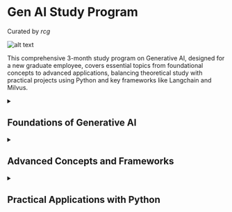 # Gen AI Study Program 

Curated by *rcg*

![alt text](https://images.squarespace-cdn.com/content/v1/64398599b0c21f1705fb8fb3/1691770487593-EN5SG4LX9LAMEGAE5BR7/aiforeducation.io+%281%29.png?format=1000w)


This comprehensive 3-month study program on Generative AI, designed for a new graduate employee, covers essential topics from foundational concepts to advanced applications, balancing theoretical study with practical projects using Python and key frameworks like Langchain and Milvus.

<details>
  <summary><h2>Foundations of Generative AI</h2></summary>
  
  <p><a href="/uri"><img src="https://media.licdn.com/dms/image/v2/D5622AQFr-GIfWxOJUQ/feedshare-shrink_1280/B56ZPn0OTeH0Ao-/0/1734761047807?e=1738800000&v=beta&t=_0HXYe1ASU8IhAtJExsNLGf1T1sbHsMuBcMnF7p9In8" alt="RAG" /></a></p>
  
  <p>
    The first month of the program focuses on establishing a strong foundation in Generative AI concepts. Students begin by exploring the fundamental principles of machine learning and deep learning as they relate to generative models. This includes an in-depth study of neural network architectures, particularly Transformers and Sequence-to-Sequence Models (SLMs), which form the backbone of modern Large Language Models (LLMs). <a href="https://techcommunity.microsoft.com/blog/azure-ai-services-blog/the-ai-study-guide-azure%E2%80%99s-top-free-resources-for-learning-generative-ai-in-2024/4036890">The AI Study Guide: Azure’s top free resources for learning generative AI in 2024</a>
  </p>
  <p>
    The curriculum then delves into the specifics of training and fine-tuning generative models. Students learn about various training techniques, including supervised learning, unsupervised learning, and transfer learning, with a particular emphasis on the latter two as they are crucial for developing powerful generative models2. The course covers key concepts such as tokenization, attention mechanisms, and the importance of large-scale datasets in training LLMs. <a href="https://www.techtarget.com/searchenterpriseai/tip/Top-generative-AI-courses-and-training-resources">Top 10 generative AI courses and training resources</a>
  </p>
  <p>
    A significant portion of this foundational phase is dedicated to exploring major LLMs in the field. Students analyze the architectures and capabilities of models from leading AI companies, including OpenAI's GPT series, Google's BERT and LaMDA, Anthropic's Claude, Cohere's command models, and Meta's LLaMA3. The course also introduces open-source LLMs, discussing their advantages and limitations compared to proprietary models. <a href="https://leaddev.com/career-development/best-generative-ai-courses-2024">The Best Generative AI courses for 2024</a>
  </p>
  <p>
    <b></b>Practical exercises during this phase include implementing basic text generation using pre-trained models and experimenting with fine-tuning small open-source LLMs on specific tasks using Python. These hands-on activities help solidify theoretical concepts and prepare students for more advanced applications in the later stages of the program.</b> <a href="https://www.coursera.org/specializations/introduction-to-generative-ai">Introduction to Generative AI Learning</a>
  </p>
  <p>
    The foundational phase also introduces ethical considerations in AI development, emphasizing the importance of responsible AI practices from the outset. Students explore topics such as bias in training data, the potential societal impacts of generative AI, and the need for transparency and accountability in AI systems.
  </p>
  <p>
    By the end of the first month, students will have gained a comprehensive understanding of the core principles underlying Generative AI, setting the stage for more advanced topics and practical applications in the subsequent phases of the program.
  </p>

</details>

<details>
  <summary><h2>Advanced Concepts and Frameworks</h2></summary>
  
  <p><a href="/uri"><img src="https://cdn.analyticsvidhya.com/wp-content/uploads/2024/09/image-84.png" alt="frameworks" /></a></p>
  
  <p>
    Building upon the foundational knowledge, this phase of the program delves into advanced concepts and frameworks crucial for developing sophisticated Generative AI applications. A key focus is on Retrieval-Augmented Generation (RAG), a technique that enhances LLM outputs by incorporating relevant external information. Students learn to implement RAG systems, understanding how to effectively combine retrieval mechanisms with generative models to produce more accurate and contextually relevant responses. <a href="https://techcommunity.microsoft.com/blog/azure-ai-services-blog/the-ai-study-guide-azure%E2%80%99s-top-free-resources-for-learning-generative-ai-in-2024/4036890">The AI Study Guide: Azure’s top free resources for learning generative AI in 2024</a>
  </p>
  <p>
    The curriculum explores vector databases, with a particular emphasis on Milvus, as specified in the program requirements. Students gain hands-on experience in creating and querying vector databases, understanding their role in efficient similarity search and information retrieval for AI applications. This knowledge is essential for implementing scalable RAG systems and other advanced AI architectures. <a href="https://pwskills.com/blog/generative-ai-projects/">Top 27 Generative AI Projects Ideas with Source Codes</a>
  </p>
  <p>
    Advanced concepts such as embeddings, knowledge graphs, chunking, routing, and reranking are thoroughly covered. Students learn how embeddings can represent complex data in high-dimensional spaces, enabling sophisticated semantic search and analysis3. They explore the construction and utilization of knowledge graphs to enhance AI systems with structured information. Techniques like chunking for processing large documents, routing for directing queries to appropriate models or data sources, and reranking for improving search results are also examined in depth. <a href="https://cohere.com/llmu?_gl=1*zypv2f*_gcl_au*NzU1MTQ2MzQyLjE3MzIwMTI4MTU.*_ga*ODE2ODAyODI3LjE3MzIwMTE5MjI.*_ga_CRGS116RZS*MTczNjE2MzA0MS40MS4xLjE3MzYxNjMyNzEuNjAuMC4w">LLM University </a>
  </p>
  <p>
    The program introduces students to key frameworks in the Generative AI ecosystem. <a href="https://python.langchain.com/docs/introduction/">Langchain</a>, a popular framework for developing applications with LLMs, is studied in detail1. Students learn to leverage Langchain's components for tasks such as prompt management, memory handling, and agent creation. <a href="https://docs.llamaindex.ai/en/stable/">LLamaIndex</a> is explored as a powerful tool for data ingestion and querying, enabling students to build robust RAG systems. The program will look into new agentic frameworks such as <a href="https://docs.phidata.com/introduction">PhiData</a> and <a href="https://ai.pydantic.dev/">Pydantic AI</a>, that simplifies the building of gen ai apps.
  </p>
  <p>
    <a href="https://ai.pydantic.dev/">Pydantic AI</a> and <a href="https://docs.phidata.com/introduction">PhiData</a> are introduced as additional frameworks that enhance AI development workflows. Students learn how PydanticAI can be used for data validation and settings management in AI projects, while PhiData is explored for its capabilities in workflow automation and AI application deployment. <a href="https://milvus.io/bootcamp">Milvus Bootcamp</a>
  </p>
  <p>
    The curriculum also covers the comparison of agentic frameworks with chains and other methodologies for building Generative AI applications. Students analyze the strengths and weaknesses of different approaches, learning when to apply each methodology based on specific use cases and requirements. <a href="https://www.coursera.org/learn/generative-ai-prompt-engineering-for-everyone">Generative AI: Prompt Engineering Basics</a>
  </p>
  <p>
  Practical exercises in this phase include implementing a RAG system using Milvus and Langchain, creating a knowledge graph-enhanced chatbot, and developing a multi-agent system for complex task solving. These projects allow students to apply advanced concepts and frameworks in realistic scenarios, preparing them for the challenges of professional AI development. <a href="https://neo4j.com/generativeai/#resources">Neo4j for GenAI</a>

  </p>
  <p>
    By the end of this phase, students will have gained a comprehensive understanding of advanced Generative AI concepts and practical experience with key frameworks, positioning them to tackle complex AI projects and contribute effectively to the field.
  </p>
</details>

<details>
  <summary><h2>Practical Applications with Python</h2></summary>
  
  <p><a href="/uri"><img src="https://pplx-res.cloudinary.com/image/fetch/s--Wy-10vSt--/t_thumbnail/https://cdn.prod.website-files.com/651e8862627bb76b91f2a4e6/65e59fcb356c54c81e78ee16_Six%2520Key%2520Themes%2520Shaping%2520the%2520Future%2520of%2520Generative%2520AI%2520%2528GenAI%2529-03.jpg" alt="Python Gen AI applications" /></a></p>
  
  <p>
  The practical applications phase of the Generative AI study program focuses on hands-on implementation using Python, bridging the gap between theoretical knowledge and real-world application. This section emphasizes project-based learning, allowing students to apply their understanding of Generative AI concepts in concrete, industry-relevant scenarios. <a href="https://www.coursera.org/learn/generative-ai-with-llms">Generative AI with Large Language Models</a>
  </p>
  <p>
  Python serves as the primary programming language for all practical exercises, chosen for its versatility and extensive ecosystem of AI and machine learning libraries. Students begin by setting up their development environment, including installing necessary libraries such as TensorFlow, PyTorch, and the Hugging Face Transformers library. <a href="https://www.ilovephd.com/100-generative-ai-project-ideas/">150+ Innovative Generative AI Project Ideas: Transforming Industries and Advancing Technology</a>
  </p>
  <p>
  One of the first practical projects involves building a basic text generation model using recurrent neural networks (RNNs) or transformers. Students learn to preprocess text data, train the model, and generate coherent text passages. This exercise reinforces understanding of sequence modeling and introduces key concepts in natural language processing (NLP).
  </p>
  <p>
  As the program progresses, students tackle more complex projects. A significant exercise involves implementing a Retrieval-Augmented Generation (RAG) system using Python. This project combines the power of large language models with information retrieval techniques. Students use Milvus as the vector database for efficient similarity search, integrating it with a pre-trained language model to enhance response generation.
  </p>
  <p>
  Another practical application focuses on fine-tuning a pre-trained language model on a specific domain or task. Students work with models like BERT or GPT, using Python libraries to adapt these models to specialized use cases such as sentiment analysis or question-answering systems.
  </p>
  <p>
  The curriculum includes a project on building a generative AI-powered chatbot. Students use frameworks like Langchain to create an interactive conversational agent, implementing features such as context management and integration with external APIs.
  </p>
  <p>
  A creative project in the program involves developing a text-to-image generation system using models like DALL-E or Stable Diffusion. Students learn to use Python to interact with these models, process user prompts, and generate corresponding images.
  </p>
  <p>
  Throughout these projects, students gain practical experience with version control using Git, collaborative coding practices, and best practices for AI model deployment. They also learn to use Python for data preprocessing, model evaluation, and result visualization, essential skills for any AI practitioner.
  </p>
  <p>
  The program emphasizes the importance of ethical AI development in practical applications. Students implement techniques for bias detection and mitigation in their models, ensuring responsible AI practices are integrated into their projects.
  </p>
  <p>
  By the end of this phase, students will have a portfolio of Python-based Generative AI projects, demonstrating their ability to apply theoretical concepts to practical, real-world problems. This hands-on experience not only solidifies their understanding of Generative AI but also prepares them for the challenges they may face in professional AI development roles.
  </p>
</details>
